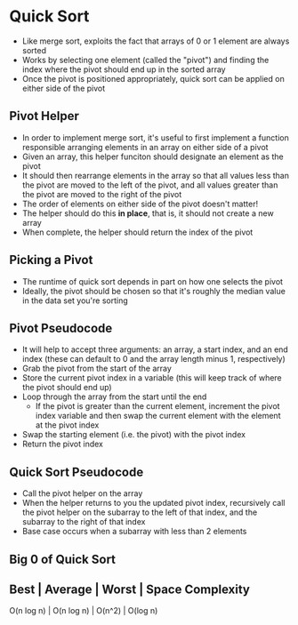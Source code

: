 # Quick Sort
* Like merge sort, exploits the fact that arrays of 0 or 1 element are always sorted
* Works by selecting one element (called the "pivot") and finding the index where the pivot should end up in the sorted array
* Once the pivot is positioned appropriately, quick sort can be applied on either side of the pivot

## Pivot Helper
* In order to implement merge sort, it's useful to first implement a function responsible arranging elements in an array on either side of a pivot
* Given an array, this helper funciton should designate an element as the pivot
* It should then rearrange elements in the array so that all values less than the pivot are moved to the left of the pivot, and all values greater than the pivot are moved to the right of the pivot
* The order of elements on either side of the pivot doesn't matter!
* The helper should do this **in place**, that is, it should not create a new array
* When complete, the helper should return the index of the pivot

## Picking a Pivot
* The runtime of quick sort depends in part on how one selects the pivot
* Ideally, the pivot should be chosen so that it's roughly the median value in the data set you're sorting

## Pivot Pseudocode
* It will help to accept three arguments: an array, a start index, and an end index (these can default to 0 and the array length minus 1, respectively)
* Grab the pivot from the start of the array
* Store the current pivot index in a variable (this will keep track of where the pivot should end up)
* Loop through the array from the start until the end
  * If the pivot is greater than the current element, increment the pivot index variable and then swap the current element with the element at the pivot index
* Swap the starting element (i.e. the pivot) with the pivot index
* Return the pivot index

## Quick Sort Pseudocode
* Call the pivot helper on the array
* When the helper returns to you the updated pivot index, recursively call the pivot helper on the subarray to the left of that index, and the subarray to the right of that index
* Base case occurs when a subarray with less than 2 elements

## Big 0 of Quick Sort

Best       | Average    | Worst  | Space Complexity
------------------------------------------------------
O(n log n) | O(n log n) | O(n^2) | O(log n)